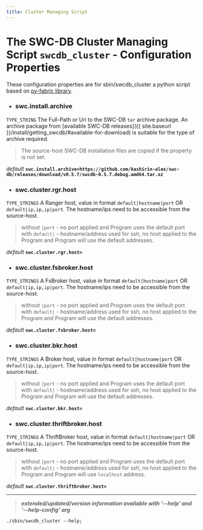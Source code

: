 ```yaml
---
title: Cluster Managing Script
---
```




# The SWC-DB Cluster Managing Script ```swcdb_cluster``` - Configuration Properties
These configuration properties are for sbin/swcdb_cluster a python script based on [py-fabric library](https://www.fabfile.org/).


* ### swc.install.archive
```TYPE_STRING```
The Full-Path or Uri to the SWC-DB `tar` archive package. An archive package from [available SWC-DB releases]({{ site.baseurl }}/install/getting_swcdb/#available-for-download) is suitable for the type of archive required.
> The source-host SWC-DB installation files are copied if the property is not set.

  _default_ **```swc.install.archive=https://github.com/kashirin-alex/swc-db/releases/download/v0.5.7/swcdb-0.5.7.debug.amd64.tar.xz```**


* ### swc.cluster.rgr.host
```TYPE_STRINGS```
A Ranger host, value in format ```default|hostname|port``` OR ```default|ip,ip,ip|port```. The hostname/ips need to be accessible from the source-host.
> without ```|port``` - no port applied and Program uses the default port \
> with ```default|``` - hostname/address used for ssh, no host applied to the Program and Program will use the default addresses.

  _default_ **```swc.cluster.rgr.host=```**


* ### swc.cluster.fsbroker.host
```TYPE_STRINGS```
A FsBroker host, value in format ```default|hostname|port``` OR ```default|ip,ip,ip|port```. The hostname/ips need to be accessible from the source-host.
> without ```|port``` - no port applied and Program uses the default port \
> with ```default|``` - hostname/address used for ssh, no host applied to the Program and Program will use the default addresses.

  _default_ **```swc.cluster.fsbroker.host=```**


* ### swc.cluster.bkr.host
```TYPE_STRINGS```
A Broker host, value in format ```default|hostname|port``` OR ```default|ip,ip,ip|port```. The hostname/ips need to be accessible from the source-host.
> without ```|port``` - no port applied and Program uses the default port \
> with ```default|``` - hostname/address used for ssh, no host applied to the Program and Program will use the default addresses.

  _default_ **```swc.cluster.bkr.host=```**



* ### swc.cluster.thriftbroker.host
```TYPE_STRINGS```
A ThriftBroker host, value in format ```default|hostname|port``` OR ```default|ip,ip,ip|port```. The hostname/ips need to be accessible from the source-host.
> without ```|port``` - no port applied and Program uses the default port \
> with ```default|``` - hostname/address used for ssh, no host applied to the Program and Program will use ```localhost``` address.

  _default_ **```swc.cluster.thriftbroker.host=```**



***

 > _**extended/updated/version information available with '--help' and '--help-config' arg**_

```
./sbin/swcdb_cluster --help;
```

